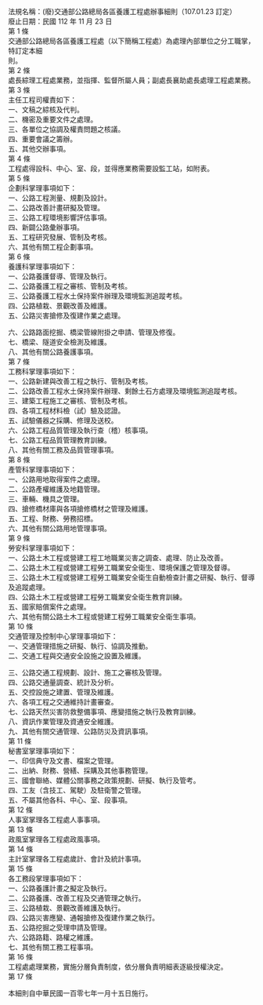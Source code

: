 法規名稱：(廢)交通部公路總局各區養護工程處辦事細則（107.01.23 訂定）  
廢止日期：民國 112 年 11 月 23 日  
第 1 條  
交通部公路總局各區養護工程處（以下簡稱工程處）為處理內部單位之分工職掌，特訂定本細  
則。  
第 2 條  
處長綜理工程處業務，並指揮、監督所屬人員；副處長襄助處長處理工程處業務。  
第 3 條  
主任工程司權責如下：  
一、文稿之綜核及代判。  
二、機密及重要文件之處理。  
三、各單位之協調及權責問題之核議。  
四、重要會議之籌辦。  
五、其他交辦事項。  
第 4 條  
工程處得設科、中心、室、段，並得應業務需要設監工站，如附表。  
第 5 條  
企劃科掌理事項如下：  
一、公路工程測量、規劃及設計。  
二、公路改善計畫研擬及管理。  
三、公路工程環境影響評估事項。  
四、新闢公路彙辦事項。  
五、工程研究發展、管制及考核。  
六、其他有關工程企劃事項。  
第 6 條  
養護科掌理事項如下：  
一、公路養護督導、管理及執行。  
二、公路養護工程之審核、管制及考核。  
三、公路養護工程水土保持案件辦理及環境監測追蹤考核。  
四、公路植栽、景觀改善及維護。  
五、公路災害搶修及復建作業之處理。  


六、公路路面挖掘、橋梁管線附掛之申請、管理及修復。  
七、橋梁、隧道安全檢測及維護。  
八、其他有關公路養護事項。  
第 7 條  
工務科掌理事項如下：  
一、公路新建與改善工程之執行、管制及考核。  
二、公路改善工程水土保持案件辦理、剩餘土石方處理及環境監測追蹤考核。  
三、建築工程施工之審核、管制及考核。  
四、各項工程材料檢（試）驗及認證。  
五、試驗儀器之採購、修理及送校。  
六、公路工程品質管理及執行查（稽）核事項。  
七、公路工程品質管理教育訓練。  
八、其他有關工務及品質管理事項。  
第 8 條  
產管科掌理事項如下：  
一、公路用地取得案件之處理。  
二、公路產權維護及地籍管理。  
三、車輛、機具之管理。  
四、搶修橋材庫與各項搶修橋材之管理及維護。  
五、工程、財務、勞務招標。  
六、其他有關公路用地管理事項。  
第 9 條  
勞安科掌理事項如下：  
一、公路土木工程或營建工程工地職業災害之調查、處理、防止及改善。  
二、公路土木工程或營建工程勞工職業安全衛生、環境保護之管理及督導。  
三、公路土木工程或營建工程勞工職業安全衛生自動檢查計畫之研擬、執行、督導及追蹤處理。  
四、公路土木工程或營建工程勞工職業安全衛生教育訓練。  
五、國家賠償案件之處理。  
六、其他有關公路土木工程或營建工程勞工職業安全衛生事項。  
第 10 條  
交通管理及控制中心掌理事項如下：  
一、交通管理措施之研擬、執行、協調及推動。  
二、交通工程與交通安全設施之設置及維護。  


三、公路交通工程規劃、設計、施工之審核及管理。  
四、公路交通量調查、統計及分析。  
五、交控設施之建置、管理及維護。  
六、各項工程之交通維持計畫審查。  
七、公路天然災害防救整備事項、應變措施之執行及教育訓練。  
八、資訊作業管理及資通安全維護。  
九、其他有關交通管理、公路防災及資訊事項。  
第 11 條  
秘書室掌理事項如下：  
一、印信典守及文書、檔案之管理。  
二、出納、財務、營繕、採購及其他事務管理。  
三、國會聯絡、媒體公關事務之政策規劃、研擬、執行及管考。  
四、工友（含技工、駕駛）及駐衛警之管理。  
五、不屬其他各科、中心、室、段事項。  
第 12 條  
人事室掌理各工程處人事事項。  
第 13 條  
政風室掌理各工程處政風事項。  
第 14 條  
主計室掌理各工程處歲計、會計及統計事項。  
第 15 條  
各工務段掌理事項如下：  
一、公路養護計畫之擬定及執行。  
二、公路養護、改善工程及交通管理之執行。  
三、公路植栽、景觀改善維護及執行。  
四、公路災害應變、通報搶修及復建作業之執行。  
五、公路挖掘之受理申請及管理。  
六、公路路籍、路權之維護。  
七、其他有關工務工程事項。  
第 16 條  
工程處處理業務，實施分層負責制度，依分層負責明細表逐級授權決定。  
第 17 條  


本細則自中華民國一百零七年一月十五日施行。  


